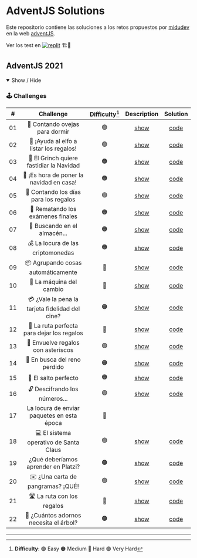 # AdventJS Solutions

Este repositorio contiene las soluciones a los retos propuestos por [midudev](https://github.com/midudev) en la web [adventJS](https://adventjs.dev/es).

Ver los test en [![replit](https://img.shields.io/badge/replit-0e1525?style=for-the-badge&logo=replit)](https://replit.com/@Amaya-14/adventjs) 🏗️👷

## AdventJS 2021

<details open>

<summary>Show / Hide</summary>

### 🕹️ Challenges

|  #  |                    Challenge                    | Difficulty[^1] |                   Description                   |           Solution           |
| :-: | :---------------------------------------------: | :------------: | :---------------------------------------------: | :--------------------------: |
| 01  |         🐑 Contando ovejas para dormir          |       🟢       | [show](https://2021.adventjs.dev/challenges/01) | [code](./2021/challenge-01/) |
| 02  |     🎅 ¡Ayuda al elfo a listar los regalos!     |       🟢       | [show](https://2021.adventjs.dev/challenges/02) | [code](./2021/challenge-02/) |
| 03  |    🎅 El Grinch quiere fastidiar la Navidad     |       🟠       | [show](https://2021.adventjs.dev/challenges/03) | [code](./2021/challenge-03/) |
| 04  |    🎄 ¡Es hora de poner la navidad en casa!     |       🟠       | [show](https://2021.adventjs.dev/challenges/04) | [code](./2021/challenge-04/) |
| 05  |      🎁 Contando los días para los regalos      |       🟢       | [show](https://2021.adventjs.dev/challenges/05) | [code](./2021/challenge-05/) |
| 06  |        🧮 Rematando los exámenes finales        |       🟠       | [show](https://2021.adventjs.dev/challenges/06) | [code](./2021/challenge-06/) |
| 07  |          🏪 Buscando en el almacén...           |       🟠       | [show](https://2021.adventjs.dev/challenges/07) | [code](./2021/challenge-07/) |
| 08  |        💰 La locura de las criptomonedas        |       🟠       | [show](https://2021.adventjs.dev/challenges/08) | [code](./2021/challenge-08/) |
| 09  |       📦 Agrupando cosas automáticamente        |       🔴       | [show](https://2021.adventjs.dev/challenges/09) | [code](./2021/challenge-09/) |
| 10  |            🏦 La máquina del cambio             |       🔴       | [show](https://2021.adventjs.dev/challenges/10) | [code](./2021/challenge-10/) |
| 11  | 💳 ¿Vale la pena la tarjeta fidelidad del cine? |       🟠       | [show](https://2021.adventjs.dev/challenges/11) | [code](./2021/challenge-11/) |
| 12  |   🚧 La ruta perfecta para dejar los regalos    |       🔴       | [show](https://2021.adventjs.dev/challenges/12) | [code](./2021/challenge-12/) |
| 13  |       🎁 Envuelve regalos con asteriscos        |       🟢       | [show](https://2021.adventjs.dev/challenges/13) | [code](./2021/challenge-13/) |
| 14  |          🦌 En busca del reno perdido           |       🟠       | [show](https://2021.adventjs.dev/challenges/14) | [code](./2021/challenge-14/) |
| 15  |              🦘 El salto perfecto               |       🟠       | [show](https://2021.adventjs.dev/challenges/15) | [code](./2021/challenge-15/) |
| 16  |          🔓 Descifrando los números...          |       🟢       | [show](https://2021.adventjs.dev/challenges/16) | [code](./2021/challenge-16/) |
| 17  |   La locura de enviar paquetes en esta época    |       🔴       |                                                 |                              |
| 18  |     💻 El sistema operativo de Santa Claus      |       🟢       | [show](https://2021.adventjs.dev/challenges/18) | [code](./2021/challenge-18/) |
| 19  |       ¿Qué deberíamos aprender en Platzi?       |       🟠       | [show](https://2021.adventjs.dev/challenges/19) | [code](./2021/challenge-19/) |
| 20  |        ✉️ ¿Una carta de pangramas? ¡QUÉ!        |       🟢       | [show](https://2021.adventjs.dev/challenges/20) | [code](./2021/challenge-20/) |
| 21  |           🛣️ La ruta con los regalos            |       🔴       | [show](https://2021.adventjs.dev/challenges/21) | [code](./2021/challenge-21/) |
| 22  |     🎄 ¿Cuántos adornos necesita el árbol?      |       🟠       | [show](https://2021.adventjs.dev/challenges/22) | [code](./2021/challenge-22/) |

</details>

<!-- ## Adventjs 2022

<details open>

<summary>Show / Hide</summary>

### 🕹️ Challenges

|  #  |                Challenge                 | Difficulty[^1] |     Source      |
| :-: | :--------------------------------------: | :------------: | :-------------: |
| 01  |   Automating Christmas gift wrapping!    |       🟢       | [code](./2022/) |
| 02  |  Nobody wants to do extra hours at work  |       🟢       | [code](./2022/) |
| 03  | How many packs of gifts can Santa carry? |       🟢       | [code](./2022/) |
| 04  |     Box inside a box and another...      |       🟠       | [code](./2022/) |
| 05  |         Optimizing Santa's trips         |       🔴       | [code](./2022/) |
| 06  |        Creating xmas decorations         |       🟠       | [code](./2022/) |
| 07  |          Doing gifts inventory           |       🟢       | [code](./2022/) |
| 08  |           We need a mechanic!            |       🟠       | [code](./2022/) |
| 09  |            Crazy Xmas lights             |       🟢       | [code](./2022/) |
| 10  |       The Santa Claus sleigh jump        |       🟠       | [code](./2022/) |
| 11  |       Santa Claus is Scrum Master        |       🔴       | [code](./2022/) |
| 12  |          Electric sleighs, wow!          |       🟠       | [code](./2022/) |
| 13  |      Backups for Santa Claus files       |       🟢       | [code](./2022/) |
| 14  |              The best path               |       🟠       | [code](./2022/) |
| 15  |      Decorating the Christmas tree       |       🟠       | [code](./2022/) |
| 16  |       Fixing Santa Claus' letters        |       🔴       | [code](./2022/) |
| 17  |          Carrying gifts in bags          |       🟠       | [code](./2022/) |
| 18  |            We ran out of ink!            |       🟢       | [code](./2022/) |
| 19  |            Sorting the toys!             |       🟢       | [code](./2022/) |
| 20  |          More challenging trips          |       🔴       | [code](./2022/) |
| 21  |         Creating the gifts table         |       🟠       | [code](./2022/) |
| 22  |            The lights in sync            |       🟢       | [code](./2022/) |
| 23  |           Santa Claus Compiler           |       🔴       | [code](./2022/) |
| 24  |       The last challenge is a maze       |       🔴       | [code](./2022/) |

</details> -->

---

[^1]: **Difficulty**: 🟢 Easy 🟠 Medium 🔴 Hard 🟣 Very Hard
